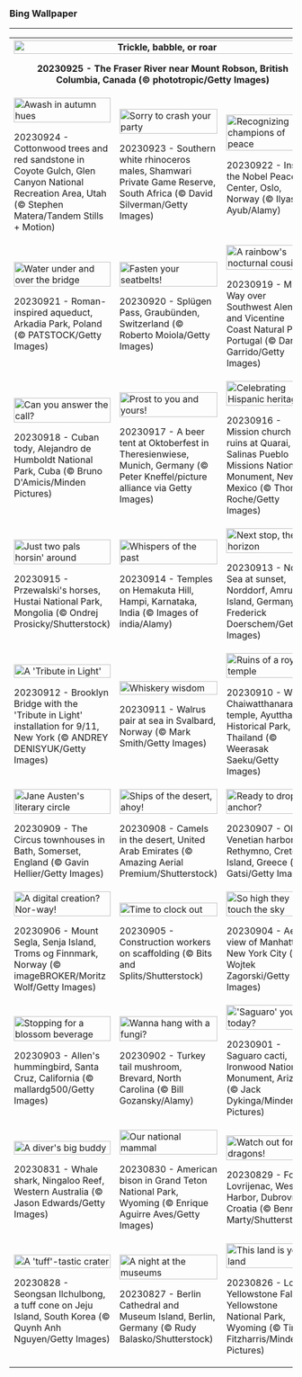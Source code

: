 <h3>
 Bing Wallpaper
</h3>
<hr/>
<table>
<tr>
<th colspan="3">
<img alt="Trickle, babble, or roar" src="https://www.bing.com/th?id=OHR.FraserRiverBC_EN-US1696932265_UHD.jpg&amp;rf=LaDigue_UHD.jpg&amp;pid=hp&amp;w=3840&amp;h=2160&amp;rs=1&amp;c=4" width="100%"/><p>20230925 - The Fraser River near Mount Robson, British Columbia, Canada (© phototropic/Getty Images)</p></th>
</tr>
<tr>
<td><img alt="Awash in autumn hues" src="https://www.bing.com/th?id=OHR.CottonwoodCanyon_EN-US1573845041_UHD.jpg&amp;rf=LaDigue_UHD.jpg&amp;pid=hp&amp;w=3840&amp;h=2160&amp;rs=1&amp;c=4" width="100%"/><p>20230924 - Cottonwood trees and red sandstone in Coyote Gulch, Glen Canyon National Recreation Area, Utah (© Stephen Matera/Tandem Stills + Motion)</p></td>
<td><img alt="Sorry to crash your party" src="https://www.bing.com/th?id=OHR.ShamwariRhino_EN-US1414731584_UHD.jpg&amp;rf=LaDigue_UHD.jpg&amp;pid=hp&amp;w=3840&amp;h=2160&amp;rs=1&amp;c=4" width="100%"/><p>20230923 - Southern white rhinoceros males, Shamwari Private Game Reserve, South Africa (© David Silverman/Getty Images)</p></td>
<td><img alt="Recognizing champions of peace" src="https://www.bing.com/th?id=OHR.NobelNorway_EN-US3740897457_UHD.jpg&amp;rf=LaDigue_UHD.jpg&amp;pid=hp&amp;w=3840&amp;h=2160&amp;rs=1&amp;c=4" width="100%"/><p>20230922 - Inside the Nobel Peace Center, Oslo, Norway (© Ilyas Ayub/Alamy)</p></td>
</tr>
<tr>
<td><img alt="Water under and over the bridge" src="https://www.bing.com/th?id=OHR.ArkadiaPark_EN-US3604031201_UHD.jpg&amp;rf=LaDigue_UHD.jpg&amp;pid=hp&amp;w=3840&amp;h=2160&amp;rs=1&amp;c=4" width="100%"/><p>20230921 - Roman-inspired aqueduct, Arkadia Park, Poland (© PATSTOCK/Getty Images)</p></td>
<td><img alt="Fasten your seatbelts!" src="https://www.bing.com/th?id=OHR.SplugenPass_EN-US5807017383_UHD.jpg&amp;rf=LaDigue_UHD.jpg&amp;pid=hp&amp;w=3840&amp;h=2160&amp;rs=1&amp;c=4" width="100%"/><p>20230920 - Splügen Pass, Graubünden, Switzerland (© Roberto Moiola/Getty Images)</p></td>
<td><img alt="A rainbow's nocturnal cousin" src="https://www.bing.com/th?id=OHR.MilkyWayPortugal_EN-US3289730564_UHD.jpg&amp;rf=LaDigue_UHD.jpg&amp;pid=hp&amp;w=3840&amp;h=2160&amp;rs=1&amp;c=4" width="100%"/><p>20230919 - Milky Way over Southwest Alentejo and Vicentine Coast Natural Park, Portugal (© Daniel Garrido/Getty Images)</p></td>
</tr>
<tr>
<td><img alt="Can you answer the call?" src="https://www.bing.com/th?id=OHR.CubanTody_EN-US3083797062_UHD.jpg&amp;rf=LaDigue_UHD.jpg&amp;pid=hp&amp;w=3840&amp;h=2160&amp;rs=1&amp;c=4" width="100%"/><p>20230918 - Cuban tody, Alejandro de Humboldt National Park, Cuba (© Bruno D'Amicis/Minden Pictures)</p></td>
<td><img alt="Prost to you and yours!" src="https://www.bing.com/th?id=OHR.OktoberfestWorkers_EN-US5478786117_UHD.jpg&amp;rf=LaDigue_UHD.jpg&amp;pid=hp&amp;w=3840&amp;h=2160&amp;rs=1&amp;c=4" width="100%"/><p>20230917 - A beer tent at Oktoberfest in Theresienwiese, Munich, Germany (© Peter Kneffel/picture alliance via Getty Images)</p></td>
<td><img alt="Celebrating Hispanic heritage" src="https://www.bing.com/th?id=OHR.MissionRuins_EN-US2486545022_UHD.jpg&amp;rf=LaDigue_UHD.jpg&amp;pid=hp&amp;w=3840&amp;h=2160&amp;rs=1&amp;c=4" width="100%"/><p>20230916 - Mission church ruins at Quarai, Salinas Pueblo Missions National Monument, New Mexico (© Thomas Roche/Getty Images)</p></td>
</tr>
<tr>
<td><img alt="Just two pals horsin' around" src="https://www.bing.com/th?id=OHR.MongoliaHorses_EN-US2400199558_UHD.jpg&amp;rf=LaDigue_UHD.jpg&amp;pid=hp&amp;w=3840&amp;h=2160&amp;rs=1&amp;c=4" width="100%"/><p>20230915 - Przewalski's horses, Hustai National Park, Mongolia (© Ondrej Prosicky/Shutterstock)</p></td>
<td><img alt="Whispers of the past" src="https://www.bing.com/th?id=OHR.HemakutaHill_EN-US2233323383_UHD.jpg&amp;rf=LaDigue_UHD.jpg&amp;pid=hp&amp;w=3840&amp;h=2160&amp;rs=1&amp;c=4" width="100%"/><p>20230914 - Temples on Hemakuta Hill, Hampi, Karnataka, India (© Images of india/Alamy)</p></td>
<td><img alt="Next stop, the horizon" src="https://www.bing.com/th?id=OHR.NorthSeaStairs_EN-US2097672090_UHD.jpg&amp;rf=LaDigue_UHD.jpg&amp;pid=hp&amp;w=3840&amp;h=2160&amp;rs=1&amp;c=4" width="100%"/><p>20230913 - North Sea at sunset, Norddorf, Amrum Island, Germany (© Frederick Doerschem/Getty Images)</p></td>
</tr>
<tr><td><img alt="A 'Tribute in Light'" src="https://www.bing.com/th?id=OHR.BridgeMemorial_EN-US1953692613_UHD.jpg&amp;rf=LaDigue_UHD.jpg&amp;pid=hp&amp;w=3840&amp;h=2160&amp;rs=1&amp;c=4" width="100%"/><p>20230912 - Brooklyn Bridge with the 'Tribute in Light' installation for 9/11, New York (© ANDREY DENISYUK/Getty Images)</p></td><td><img alt="Whiskery wisdom" src="https://www.bing.com/th?id=OHR.WalrusSvalbard_EN-US1836032120_UHD.jpg&amp;rf=LaDigue_UHD.jpg&amp;pid=hp&amp;w=3840&amp;h=2160&amp;rs=1&amp;c=4" width="100%"/><p>20230911 - Walrus pair at sea in Svalbard, Norway (© Mark Smith/Getty Images)</p></td><td><img alt="Ruins of a royal temple" src="https://www.bing.com/th?id=OHR.AyutthayaTemple_EN-US1726415748_UHD.jpg&amp;rf=LaDigue_UHD.jpg&amp;pid=hp&amp;w=3840&amp;h=2160&amp;rs=1&amp;c=4" width="100%"/><p>20230910 - Wat Chaiwatthanaram temple, Ayutthaya Historical Park, Thailand (© Weerasak Saeku/Getty Images)</p></td></tr><tr><td><img alt="Jane Austen's literary circle" src="https://www.bing.com/th?id=OHR.BathCircus_EN-US1560951776_UHD.jpg&amp;rf=LaDigue_UHD.jpg&amp;pid=hp&amp;w=3840&amp;h=2160&amp;rs=1&amp;c=4" width="100%"/><p>20230909 - The Circus townhouses in Bath, Somerset, England (© Gavin Hellier/Getty Images)</p></td><td><img alt="Ships of the desert, ahoy!" src="https://www.bing.com/th?id=OHR.CamelsAbove_EN-US3904666620_UHD.jpg&amp;rf=LaDigue_UHD.jpg&amp;pid=hp&amp;w=3840&amp;h=2160&amp;rs=1&amp;c=4" width="100%"/><p>20230908 - Camels in the desert, United Arab Emirates (© Amazing Aerial Premium/Shutterstock)</p></td><td><img alt="Ready to drop anchor?" src="https://www.bing.com/th?id=OHR.CreteHarbor_EN-US3759550362_UHD.jpg&amp;rf=LaDigue_UHD.jpg&amp;pid=hp&amp;w=3840&amp;h=2160&amp;rs=1&amp;c=4" width="100%"/><p>20230907 - Old Venetian harbor, Rethymno, Crete Island, Greece (© Gatsi/Getty Images)</p></td></tr><tr><td><img alt="A digital creation? Nor-way!" src="https://www.bing.com/th?id=OHR.MountSegla_EN-US3570750349_UHD.jpg&amp;rf=LaDigue_UHD.jpg&amp;pid=hp&amp;w=3840&amp;h=2160&amp;rs=1&amp;c=4" width="100%"/><p>20230906 - Mount Segla, Senja Island, Troms og Finnmark, Norway (© imageBROKER/Moritz Wolf/Getty Images)</p></td><td><img alt="Time to clock out" src="https://www.bing.com/th?id=OHR.LaborDayWorkers_EN-US3448430770_UHD.jpg&amp;rf=LaDigue_UHD.jpg&amp;pid=hp&amp;w=3840&amp;h=2160&amp;rs=1&amp;c=4" width="100%"/><p>20230905 - Construction workers on scaffolding (© Bits and Splits/Shutterstock)</p></td><td><img alt="So high they touch the sky" src="https://www.bing.com/th?id=OHR.ManhattanAerial_EN-US3290111355_UHD.jpg&amp;rf=LaDigue_UHD.jpg&amp;pid=hp&amp;w=3840&amp;h=2160&amp;rs=1&amp;c=4" width="100%"/><p>20230904 - Aerial view of Manhattan, New York City (© Wojtek Zagorski/Getty Images)</p></td></tr><tr><td><img alt="Stopping for a blossom beverage" src="https://www.bing.com/th?id=OHR.TinyHummer_EN-US3171586787_UHD.jpg&amp;rf=LaDigue_UHD.jpg&amp;pid=hp&amp;w=3840&amp;h=2160&amp;rs=1&amp;c=4" width="100%"/><p>20230903 - Allen's hummingbird, Santa Cruz, California (© mallardg500/Getty Images)</p></td><td><img alt="Wanna hang with a fungi?" src="https://www.bing.com/th?id=OHR.TurkeyTailMush_EN-US2958542405_UHD.jpg&amp;rf=LaDigue_UHD.jpg&amp;pid=hp&amp;w=3840&amp;h=2160&amp;rs=1&amp;c=4" width="100%"/><p>20230902 - Turkey tail mushroom, Brevard, North Carolina (© Bill Gozansky/Alamy)</p></td><td><img alt="'Saguaro' you today?" src="https://www.bing.com/th?id=OHR.IronwoodCactus_EN-US2823371711_UHD.jpg&amp;rf=LaDigue_UHD.jpg&amp;pid=hp&amp;w=3840&amp;h=2160&amp;rs=1&amp;c=4" width="100%"/><p>20230901 - Saguaro cacti, Ironwood National Monument, Arizona (© Jack Dykinga/Minden Pictures)</p></td></tr><tr><td><img alt="A diver's big buddy" src="https://www.bing.com/th?id=OHR.NingalooShark_EN-US2673625094_UHD.jpg&amp;rf=LaDigue_UHD.jpg&amp;pid=hp&amp;w=3840&amp;h=2160&amp;rs=1&amp;c=4" width="100%"/><p>20230831 - Whale shark, Ningaloo Reef, Western Australia (© Jason Edwards/Getty Images)</p></td><td><img alt="Our national mammal" src="https://www.bing.com/th?id=OHR.TetonBison_EN-US5358590688_UHD.jpg&amp;rf=LaDigue_UHD.jpg&amp;pid=hp&amp;w=3840&amp;h=2160&amp;rs=1&amp;c=4" width="100%"/><p>20230830 - American bison in Grand Teton National Park, Wyoming (© Enrique Aguirre Aves/Getty Images)</p></td><td><img alt="Watch out for dragons!" src="https://www.bing.com/th?id=OHR.DubrovnikHarbor_EN-US2498064362_UHD.jpg&amp;rf=LaDigue_UHD.jpg&amp;pid=hp&amp;w=3840&amp;h=2160&amp;rs=1&amp;c=4" width="100%"/><p>20230829 - Fort Lovrijenac, West Harbor, Dubrovnik, Croatia (© Benny Marty/Shutterstock)</p></td></tr><tr><td><img alt="A 'tuff'-tastic crater" src="https://www.bing.com/th?id=OHR.JejuIsland_EN-US2402698261_UHD.jpg&amp;rf=LaDigue_UHD.jpg&amp;pid=hp&amp;w=3840&amp;h=2160&amp;rs=1&amp;c=4" width="100%"/><p>20230828 - Seongsan Ilchulbong, a tuff cone on Jeju Island, South Korea (© Quynh Anh Nguyen/Getty Images)</p></td><td><img alt="A night at the museums" src="https://www.bing.com/th?id=OHR.MuseumIsland_EN-US2197808554_UHD.jpg&amp;rf=LaDigue_UHD.jpg&amp;pid=hp&amp;w=3840&amp;h=2160&amp;rs=1&amp;c=4" width="100%"/><p>20230827 - Berlin Cathedral and Museum Island, Berlin, Germany (© Rudy Balasko/Shutterstock)</p></td><td><img alt="This land is your land" src="https://www.bing.com/th?id=OHR.YellowstoneFalls_EN-US1964232839_UHD.jpg&amp;rf=LaDigue_UHD.jpg&amp;pid=hp&amp;w=3840&amp;h=2160&amp;rs=1&amp;c=4" width="100%"/><p>20230826 - Lower Yellowstone Falls, Yellowstone National Park, Wyoming (© Tim Fitzharris/Minden Pictures)</p></td></tr></table>
